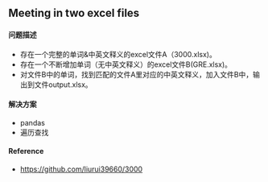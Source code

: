 ## Meeting in two excel files

#### 问题描述

- 存在一个完整的单词&中英文释义的excel文件A（3000.xlsx)。
- 存在一个不断增加单词（无中英文释义）的excel文件B(GRE.xlsx)。
- 对文件B中的单词，找到匹配的文件A里对应的中英文释义，加入文件B中，输出到文件output.xlsx。

#### 解决方案

- pandas
- 遍历查找

#### Reference

- https://github.com/liurui39660/3000